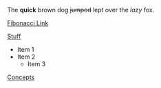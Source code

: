 The **quick** brown dog ~~jumped~~ lept over the _lazy_ fox.

[Fibonacci Link](fibonacci)

[Stuff](stuff)

* Item 1
* Item 2
  * Item 3

[Concepts](concepts)